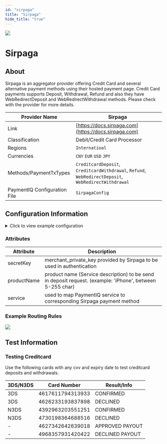 ```yaml
--- 
id: "sirpaga"
title: "Sirpaga"
hide_title: "true"
---
```


![](/img/providers/logos/sirpaga.png)

# Sirpaga

## About
Sirpaga is an aggregator provider offering Credit Card and several alternative payment methods using their hosted payment page. Credit Card payments supports Deposit, Withdrawal, Refund and also they have WebRedirectDeposit and WebRedirectWithdrawal methods.
Please check with the provider for more details.

| Provider Name                | Sirpaga                                                                                              |
|------------------------------|------------------------------------------------------------------------------------------------------|
| Link                         | [https://docs.sirpaga.com](https://docs.sirpaga.com)                                                 |
| Classification               | Debit/Credit Card Processor                                                                          |
| Regions                      | `Internatioal`                                                                                       |
| Currencies                   | `CNY` `EUR` `USD` `JPY`                                                                              |
| Methods/PaymentTxTypes       | `CreditcardDeposit`, `CreditcardWithdrawal`, `Refund`, `WebRedirectDeposit`, `WebRedirectWithdrawal` |
| PaymentIQ Configuration File | `SirpagaConfig`                                                                                      |

## Configuration Information

<details>
<summary>Click to view example configuration</summary>
<br/>


```xml   
<com.devcode.paymentiq.integration.sirpaga.SirpagaConfig>
  <enabled>true</enabled>
  <useViqProxy>true</useViqProxy>
  <testMode>true</testMode>
  <accounts>
    <entry>
     <string>default</string>
     <account>
       <secretKey??</secretKey>
       <productName>digitalProduct</productName>
       <supportedCurrencies>CNY|EUR|USD|JPY</supportedCurrencies>
     </account>
    </entry>
  </accounts>
  <services>
   <entry>
     <string>WEBMONEY</string>
      <string>webmoney</string>
    </entry>
    <entry>
      <string>BANKCARD</string>
      <string>bank_card</string>
    </entry>
        <entry>
      <string>QIWI</string>
      <string>qiwi_wallet</string>
    </entry>
        <entry>
      <string>SKRILL</string>
      <string>skrill_wallet</string>
    </entry>
   </services>
</com.devcode.paymentiq.integration.sirpaga.SirpagaConfig>

```

</details>

### Attributes

| Attribute   | Description                                                                                               |
|-------------|-----------------------------------------------------------------------------------------------------------|
| secretKey   | merchant_private_key provided by Sirpaga to be used in authentication                                     |
| productName | product name (Service description) to be send in deposit request. (example: 'iPhone', between 5-255 char) |
| service     | used to map PaymentIQ service to corresponding Sirpaga payment method                                     |

### Example Routing Rules

![](/img/providers/routing/sirpaga.png)

## Test Information

### Testing Creditcard

Use the following cards with any cvv and expiry date to test creditcard deposits and withdrawals.

| 3DS/N3DS | Card Number      | Result/Info     |
|----------|------------------|-----------------|
| 3DS      | 4617611794313933 | CONFIRMED       |
| 3DS      | 4626233193837898 | DECLINED        |
| N3DS     | 4392963203551251 | CONFIRMED       |
| N3DS     | 4730198364688516 | DECLINED        |
| -        | 4627342642639018 | APPROVED PAYOUT |
| -        | 4968357931420422 | DECLINED PAYOUT |
